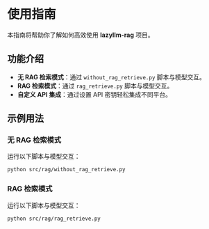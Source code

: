 # 使用指南

本指南将帮助你了解如何高效使用 **lazyllm-rag** 项目。

## 功能介绍

- **无 RAG 检索模式**：通过 `without_rag_retrieve.py` 脚本与模型交互。
- **RAG 检索模式**：通过 `rag_retrieve.py` 脚本与模型交互。
- **自定义 API 集成**：通过设置 API 密钥轻松集成不同平台。

## 示例用法

### 无 RAG 检索模式

运行以下脚本与模型交互：
```bash
python src/rag/without_rag_retrieve.py
```

### RAG 检索模式

运行以下脚本与模型交互：
```bash
python src/rag/rag_retrieve.py
```